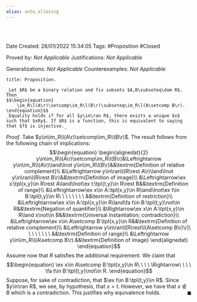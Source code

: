 ```yaml
---
alias: auto_aliasing
---
```


<br />
<br />

Date Created: 28/01/2022 15:34:05
Tags: #Proposition #Closed 

Proved by: _Not Applicable_
Justifications: _Not Applicable_

Generalizations: _Not Applicable_
Counterexamples: _Not Applicable_

``` ad-Proposition
title: Proposition.

_Let $R$ be a binary relation and fix subsets $A,B\subseteq\dom R$. Then_
$$\begin{equation}
    \im_R\l(A\r)\setcomp\im_R\l(B\r)\subseteq\im_R\l(A\setcomp B\r).
\end{equation}$$
_Equality holds if for all $y\in\ran R$, there exists a unique $x$ such that $xRy$. If $R$ is a function, this is equivalent to saying that $f$ is injective._

```

_Proof_. Take $y\in\im_R\l(A\r)\setcomp\im_R\l(B\r)$. The result follows from the following chain of implications:
$$\begin{equation}
    \begin{alignedat}{2}
        y\in\im_R\l(A\r)\setcomp\im_R\l(B\r)&\Leftrightarrow y\in\im_R\l(A\r)\land\lnot y\in\im_R\l(B\r)&&\textrm{Definition of relative complement}\\
        &\Leftrightarrow y\in\ran\l(R\rest A\r)\land\lnot y\in\ran\l(R\rest B\r)&&\textrm{Definition of image}\\
        &\Leftrightarrow\ex x:\tpl{x,y}\in R\rest A\land\lnot\ex t:\tpl{t,y}\in R\rest B&&\textrm{Definition of range}\\
        &\Leftrightarrow\ex x\in A:\tpl{x,y}\in R\land\lnot\ex t\in B:\tpl{t,y}\in R\ \ \ \ \ \ \ \ &&\textrm{Definition of restriction}\\
        &\Leftrightarrow\ex x\in A:\tpl{x,y}\in R\land\fa t\in B:\tpl{t,y}\not\in R&&\textrm{Negation of quantifier}\\
        &\Rightarrow\ex x\in A:\tpl{x,y}\in R\land x\not\in B&&\textrm{Universal instantiation; contradiction}\\
        &\Leftrightarrow\ex x\in A\setcomp B:\tpl{x,y}\in R&&\textrm{Definition of relative complement}\\
        &\Leftrightarrow y\in\ran\l[R\rest\l(A\setcomp B\r)\r]\ \ \ \ \ \ \ \ &&\textrm{Definition of range}\\
        &\Leftrightarrow y\in\im_R\l(A\setcomp B\r).&&\textrm{Definition of image}
    \end{alignedat}   
\end{equation}$$
Assume now that $R$ satisfies the additional requirement. We claim that
$$\begin{equation}
    \ex x\in A\setcomp B:\tpl{x,y}\in R\ \ \ \ \Rightarrow\ \ \ \ \fa t\in B:\tpl{t,y}\not\in R.
\end{equation}$$
Suppose, for sake of contradiction, that $\ex t\in B:\tpl{t,y}\in R$. Since $y\in\ran R$, we see, by hypothesis, that $x=t$. However, we have that $x\not\in B$ which is a contradiction. This justifies why equivalence holds.<span style="float:right;">$\blacksquare$</span>
